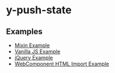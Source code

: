 # y-push-state

## Examples
* [Mixin Example](example/mixin/index.html)
* [Vanilla JS Example](example/vanilla/index.html)
* [jQuery Example](example/jquery/index.html)
* [WebComponent HTML Import Example](example/webcomponent/index.html)
